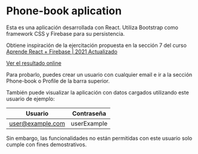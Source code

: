 # Phone-book aplication

Esta es una aplicación desarrollada con React. Utiliza Bootstrap como framework CSS y Firebase para su persistencia. 

Obtiene inspiración de la ejercitación propuesta en la sección 7 del curso [Aprende React + Firebase | 2021 Actualizado](https://www.udemy.com/course/aprende-react-firebase-2021-actualizado/)

[Ver el resultado online](https://matiasibarra7.github.io/phone-book-firebase/)

Para probarlo, puedes crear un usuario con cualquier email e ir a la sección Phone-book o Profile de la barra superior. 

También puede visualizar la aplicación con datos cargados utilizando este usuario de ejemplo:

|Usuario | Contraseña |
|--------|---------|
|user@example.com | userExample|

Sin embargo, las funcionalidades no están permitidas con este usuario solo cumple con fines demostrativos. 